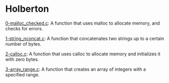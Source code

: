 # Holberton

[0-malloc_checked.c](https://github.com/jGohan-cpu/holbertonschool-low_level_programming/blob/master/more_malloc_free/0-malloc_checked.c): A function that uses malloc to allocate memory, and checks for errors.

[1-string_nconcat.c](https://github.com/jGohan-cpu/holbertonschool-low_level_programming/blob/master/more_malloc_free/1-string_nconcat.c): A function that concatenates two strings up to a certain number of bytes.

[2-calloc.c](https://github.com/jGohan-cpu/holbertonschool-low_level_programming/blob/master/more_malloc_free/2-calloc.c): A function that uses calloc to allocate memory and initializes it with zero bytes.

[3-array_range.c](https://github.com/jGohan-cpu/holbertonschool-low_level_programming/blob/master/more_malloc_free/3-array_range.c): A function that creates an array of integers with a specified range.
